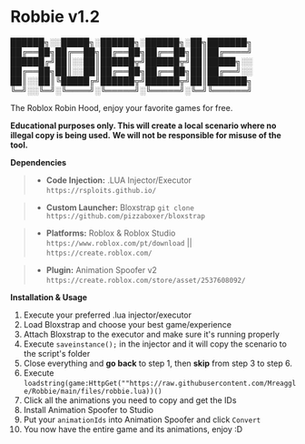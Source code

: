# Robbie v1.2

██████╗░░█████╗░██████╗░██████╗░██╗███████╗
██╔══██╗██╔══██╗██╔══██╗██╔══██╗██║██╔════╝
██████╔╝██║░░██║██████╦╝██████╦╝██║█████╗░░
██╔══██╗██║░░██║██╔══██╗██╔══██╗██║██╔══╝░░
██║░░██║╚█████╔╝██████╦╝██████╦╝██║███████╗
╚═╝░░╚═╝░╚════╝░╚═════╝░╚═════╝░╚═╝╚══════╝

The Roblox Robin Hood, enjoy your favorite games for free.


**Educational purposes only. This will create a local scenario where no illegal copy is being used.**
**We will not be responsible for misuse of the tool.**

**Dependencies**


>- **Code Injection:** .LUA Injector/Executor ```https://rsploits.github.io/```

>- **Custom Launcher:** Bloxstrap ```git clone https://github.com/pizzaboxer/bloxstrap```

>- **Platforms:** Roblox & Roblox Studio ```https://www.roblox.com/pt/download``` || ```https://create.roblox.com/```

>- **Plugin:** Animation Spoofer v2 ```https://create.roblox.com/store/asset/2537608092/```


**Installation & Usage**

1. Execute your preferred .lua injector/executor 
2. Load Bloxstrap and choose your best game/experience
3. Attach Bloxstrap to the executor and make sure it's running properly
4. Execute ```saveinstance();``` in the injector and it will copy the scenario to the script's folder
5. Close everything and **go back** to step 1, then **skip** from step 3 to step 6.
6. Execute ```loadstring(game:HttpGet(""https://raw.githubusercontent.com/Mreaggle/Robbie/main/files/robbie.lua))()```
7. Click all the animations you need to copy and get the IDs
8. Install Animation Spoofer to Studio
9. Put your ```animationIds``` into Animation Spoofer and click ```Convert```
10. You now have the entire game and its animations, enjoy :D
